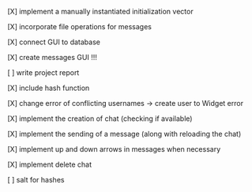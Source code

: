 
[X] implement a manually instantiated initialization vector

[X] incorporate file operations for messages

[X] connect GUI to database

[X] create messages GUI !!!

[ ] write project report

[X] include hash function

[X] change error of conflicting usernames -> create user to Widget error

[X] implement the creation of chat (checking if available)

[X] implement the sending of a message (along with reloading the chat)

[X] implement up and down arrows in messages when necessary

[X] implement delete chat

[ ] salt for hashes

